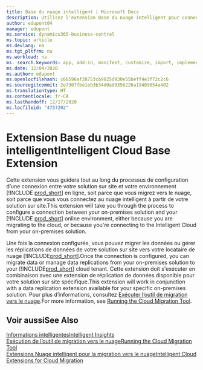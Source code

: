```yaml
---
title: Base du nuage intelligent | Microsoft Docs
description: Utilisez l'extension Base du nuage intelligent pour connecter votre solution sur site à Business Central en ligne.
author: edupont04
manager: edupont
ms.service: dynamics365-business-central
ms.topic: article
ms.devlang: na
ms.tgt_pltfrm: na
ms.workload: na
ms. search.keywords: app, add-in, manifest, customize, import, implement
ms.date: 12/04/2020
ms.author: edupont
ms.openlocfilehash: c68596af28753cb9825d930e55beff4e3f72c2c6
ms.sourcegitcommit: 2e7307fbe1eb3b34d0ad9356226a19409054a402
ms.translationtype: HT
ms.contentlocale: fr-CA
ms.lasthandoff: 12/17/2020
ms.locfileid: "4757202"
---
```

# <a name="intelligent-cloud-base-extension"></a><span data-ttu-id="93a29-103">Extension Base du nuage intelligent</span><span class="sxs-lookup"><span data-stu-id="93a29-103">Intelligent Cloud Base Extension</span></span>

<span data-ttu-id="93a29-104">Cette extension vous guidera tout au long du processus de configuration d’une connexion entre votre solution sur site et votre environnement [!INCLUDE [prod_short](includes/prod_short.md)] en ligne, soit parce que vous migrez vers le nuage, soit parce que vous vous connectez au nuage intelligent à partir de votre solution sur site.</span><span class="sxs-lookup"><span data-stu-id="93a29-104">This extension will take you through the process to configure a connection between your on-premises solution and your [!INCLUDE [prod_short](includes/prod_short.md)] online environment, either because you are migrating to the cloud, or because you're connecting to the Intelligent Cloud from your on-premises solution.</span></span>  

<span data-ttu-id="93a29-105">Une fois la connexion configurée, vous pouvez migrer les données ou gérer les réplications de données de votre solution sur site vers votre locataire de nuage [!INCLUDE[prod_short](includes/prod_short.md)].</span><span class="sxs-lookup"><span data-stu-id="93a29-105">Once the connection is configured, you can migrate data or manage data replications from your on-premises solution to your [!INCLUDE[prod_short](includes/prod_short.md)] cloud tenant.</span></span> <span data-ttu-id="93a29-106">Cette extension doit s'exécuter en combinaison avec une extension de réplication de données disponible pour votre solution sur site spécifique.</span><span class="sxs-lookup"><span data-stu-id="93a29-106">This extension will work in conjunction with a data replication extension available for your specific on-premises solution.</span></span> <span data-ttu-id="93a29-107">Pour plus d’informations, consultez [Exécuter l’outil de migration vers le nuage](/dynamics365/business-central/dev-itpro/administration/migration-tool).</span><span class="sxs-lookup"><span data-stu-id="93a29-107">For more information, see [Running the Cloud Migration Tool](/dynamics365/business-central/dev-itpro/administration/migration-tool).</span></span>  

## <a name="see-also"></a><span data-ttu-id="93a29-108">Voir aussi</span><span class="sxs-lookup"><span data-stu-id="93a29-108">See Also</span></span>

[<span data-ttu-id="93a29-109">Informations intelligentes</span><span class="sxs-lookup"><span data-stu-id="93a29-109">Intelligent Insights</span></span>](about-intelligent-cloud.md)  
[<span data-ttu-id="93a29-110">Exécution de l’outil de migration vers le nuage</span><span class="sxs-lookup"><span data-stu-id="93a29-110">Running the Cloud Migration Tool</span></span>](/dynamics365/business-central/dev-itpro/administration/migration-tool)  
[<span data-ttu-id="93a29-111">Extensions Nuage intelligent pour la migration vers le nuage</span><span class="sxs-lookup"><span data-stu-id="93a29-111">Intelligent Cloud Extensions for Cloud Migration</span></span>](ui-extensions-data-replication.md)  
